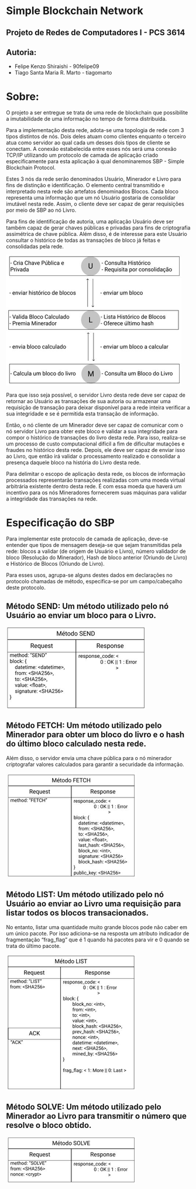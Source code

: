 # Simple Blockchain Network

## Projeto de Redes de Computadores I - PCS 3614

## Autoria:
- Felipe Kenzo Shiraishi - 90felipe09
- Tiago Santa Maria R. Marto - tiagomarto

# Sobre:
O projeto a ser entregue se trata de uma rede de blockchain que possibilite a imutabilidade de uma informação no tempo de forma distribuída.

Para a implementação desta rede, adota-se uma topologia de rede com 3 tipos distintos de nós. Dois deles atuam como clientes enquanto o terceiro atua como servidor ao qual cada um desses dois tipos de cliente se conectam.  A conexão estabelecida entre esses nós será uma conexão TCP/IP utilizando um protocolo de camada de aplicação criado especificamente para esta aplicação à qual denominaremos SBP - Simple Blockchain Protocol.

Estes 3 nós da rede serão denominados Usuário, Minerador e Livro para fins de distinção e identificação. O elemento central transmitido e interpretado nesta rede são artefatos denominados Blocos. Cada bloco representa uma informação que um nó Usuário gostaria de consolidar imutável nesta rede. Assim, o cliente deve ser capaz de gerar requisições por meio de SBP ao nó Livro.

Para fins de identificação de autoria, uma aplicação Usuário deve ser também capaz de gerar chaves públicas e privadas para fins de criptografia assimétrica de chave pública. Além disso, é de interesse para este Usuário consultar o histórico de todas as transações de bloco já feitas e consolidadas pela rede.

![fig. 1: Esquemático da aplicação e da topologia de rede](https://raw.githubusercontent.com/90felipe09/Simple_Blockchain_Network/master/doc/fig1.JPG)


   Para que isso seja possível, o servidor Livro desta rede deve ser capaz de retornar ao Usuário as transações de sua autoria ou armazenar uma requisição de transação para deixar disponível para a rede inteira verificar a sua integridade e se é permitida esta transação de informação.
    
   Então, o nó cliente de um Minerador deve ser capaz de comunicar com o nó servidor Livro para obter este bloco e validar a sua integridade para compor o histórico de transações do livro desta rede. Para isso, realiza-se um processo de custo computacional difícil a fim de dificultar mutações e fraudes no histórico desta rede. Depois, ele deve ser capaz de enviar isso ao Livro, que então irá validar o processamento realizado e consolidar a presença daquele bloco na história do Livro desta rede.
    
   Para delimitar o escopo de aplicação desta rede, os blocos de informação processados representarão transações realizadas com uma moeda virtual arbitrária existente dentro desta rede. É com essa moeda que haverá um incentivo para os nós Mineradores fornecerem suas máquinas para validar a integridade das transações na rede.
    
# Especificação do SBP
   Para implementar este protocolo de camada de aplicação, deve-se entender que tipos de mensagem deseja-se que sejam transmitidas pela rede: blocos a validar (de origem de Usuário e Livro), número validador de bloco (Resolução do Minerador), Hash de bloco anterior (Oriundo de Livro) e Histórico de Blocos (Oriundo de Livro).
   
   Para esses usos, agrupa-se alguns destes dados em declarações no protocolo chamadas de método, especifica-se por um campo/cabeçalho deste protocolo.
   
## Método SEND: Um método utilizado pelo nó Usuário ao enviar um bloco para o Livro.

![fig. 2: Descrição do Método SEND na SBP](https://raw.githubusercontent.com/90felipe09/Simple_Blockchain_Network/master/doc/fig2.JPG)

## Método FETCH: Um método utilizado pelo Minerador para obter um bloco do livro e o hash do último bloco calculado nesta rede.

Além disso, o servidor envia  uma chave pública para o nó minerador criptografar valores calculados para garantir a securidade da informação.

![fig. 3: Descrição do Método FETCH na SBP](https://raw.githubusercontent.com/90felipe09/Simple_Blockchain_Network/master/doc/fig3.JPG)

## Método LIST: Um método utilizado pelo nó Usuário ao enviar ao Livro uma requisição para listar todos os blocos transacionados.

No entanto, listar uma quantidade muito grande blocos pode não caber em um único pacote. Por isso adiciona-se na resposta um atributo indicador de fragmentação “frag_flag” que é 1 quando há pacotes para vir e 0 quando se trata do último pacote.

![fig. 4: Descrição do Método LIST na SBP](https://raw.githubusercontent.com/90felipe09/Simple_Blockchain_Network/master/doc/fig4.JPG)

## Método SOLVE: Um método utilizado pelo Minerador ao Livro para transmitir o número que resolve o bloco obtido.

![fig. 5: Descrição do Método SOLVE na SBP](https://raw.githubusercontent.com/90felipe09/Simple_Blockchain_Network/master/doc/fig5.JPG)

